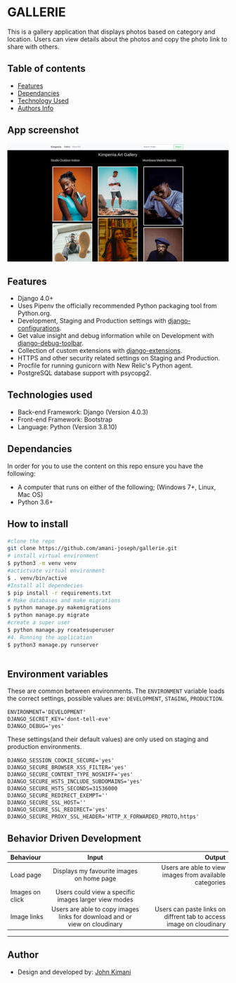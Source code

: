 # GALLERIE

This is a gallery application that displays photos based on category and location. Users can view details about the photos and copy the photo link to share with others.



## Table of contents
+ [Features](#Features)
+ [Dependancies](#Dependancies)
+ [Technology Used](#technology-used)
+ [Authors Info](#authors-info)
## App screenshot
![Gallerie](/static/images/lourve.png)
## Features

- Django 4.0+
- Uses Pipenv the officially recommended Python packaging tool from Python.org.
- Development, Staging and Production settings with [django-configurations](https://django-configurations.readthedocs.org).
- Get value insight and debug information while on Development with [django-debug-toolbar](https://django-debug-toolbar.readthedocs.org).
- Collection of custom extensions with [django-extensions](http://django-extensions.readthedocs.org).
- HTTPS and other security related settings on Staging and Production.
- Procfile for running gunicorn with New Relic's Python agent.
- PostgreSQL database support with psycopg2.


## Technologies used
- Back-end Framework: Django (Version 4.0.3)
- Front-end Framework: Bootstrap
- Language: Python (Version 3.8.10)
## Dependancies
In order for you to use the content on this repo ensure you have the following:

- A computer that runs on either of the following; (Windows 7+, Linux, Mac OS)
- Python 3.6+
## How to install

```bash
#clone the repo
git clone https://github.com/amani-joseph/gallerie.git
# install virtual environment
$ python3 -m venv venv
#actictvate virtual environment
$ . venv/bin/active
#Install all dependecies
$ pip install -r requirements.txt
# Make databases and make migrations
$ python manage.py makemigrations 
$ python manage.py migrate 
#create a super user
$ python manage.py rceatesuperuser 
#4. Running the application
$ python3 manage.py runserver



```
## Environment variables

These are common between environments. The `ENVIRONMENT` variable loads the correct settings, possible values are: `DEVELOPMENT`, `STAGING`, `PRODUCTION`.

```
ENVIRONMENT='DEVELOPMENT'
DJANGO_SECRET_KEY='dont-tell-eve'
DJANGO_DEBUG='yes'
```

These settings(and their default values) are only used on staging and production environments.

```
DJANGO_SESSION_COOKIE_SECURE='yes'
DJANGO_SECURE_BROWSER_XSS_FILTER='yes'
DJANGO_SECURE_CONTENT_TYPE_NOSNIFF='yes'
DJANGO_SECURE_HSTS_INCLUDE_SUBDOMAINS='yes'
DJANGO_SECURE_HSTS_SECONDS=31536000
DJANGO_SECURE_REDIRECT_EXEMPT=''
DJANGO_SECURE_SSL_HOST=''
DJANGO_SECURE_SSL_REDIRECT='yes'
DJANGO_SECURE_PROXY_SSL_HEADER='HTTP_X_FORWARDED_PROTO,https'
```
## Behavior Driven Development

| Behaviour | Input | Output |
| :---------------- | :---------------: | ------------------: |
| Load page | Displays my favourite images on home page | Users are able to view images from available categories |
| Images on click | Users could view a specific images larger view modes|  | 
| Image links | Users are able to copy images links for download and or view on cloudinary | Users can paste links on diffrent tab to access image on cloudinary |


****
## Author

* Design and developed by: [John Kimani](https://github.com/John-Kimani)